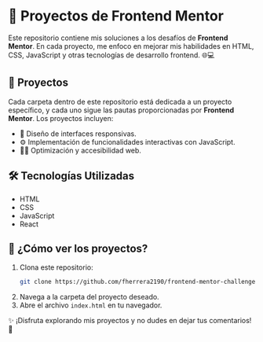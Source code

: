 # 🚀 Proyectos de Frontend Mentor

Este repositorio contiene mis soluciones a los desafíos de **Frontend Mentor**. En cada proyecto, me enfoco en mejorar mis habilidades en HTML, CSS, JavaScript y otras tecnologías de desarrollo frontend. 🌐💻

## 📂 Proyectos

Cada carpeta dentro de este repositorio está dedicada a un proyecto específico, y cada uno sigue las pautas proporcionadas por **Frontend Mentor**. Los proyectos incluyen:

- 📱 Diseño de interfaces responsivas.
- ⚙️ Implementación de funcionalidades interactivas con JavaScript.
- 🧑‍💻 Optimización y accesibilidad web.

## 🛠 Tecnologías Utilizadas

- HTML
- CSS
- JavaScript
- React

## 👀 ¿Cómo ver los proyectos?

1. Clona este repositorio:
    ```bash
    git clone https://github.com/fherrera2190/frontend-mentor-challenges.git
    ```
2. Navega a la carpeta del proyecto deseado.
3. Abre el archivo `index.html` en tu navegador.

✨ ¡Disfruta explorando mis proyectos y no dudes en dejar tus comentarios! 💬
